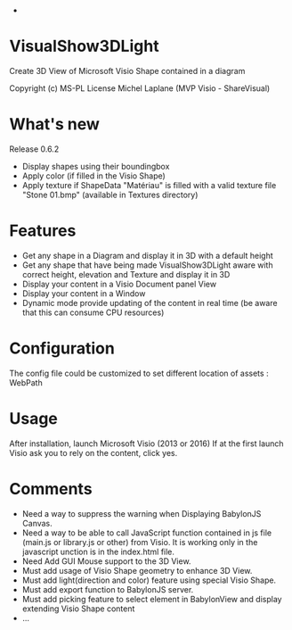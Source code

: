 -	
VisualShow3DLight
===================
Create 3D View of Microsoft Visio Shape contained in a diagram

Copyright (c) MS-PL License
Michel Laplane (MVP Visio - ShareVisual)

What's new
===========

Release 0.6.2
-	Display shapes using their boundingbox
-	Apply color (if filled in the Visio Shape)
-	Apply texture if ShapeData "Matériau" is filled with a valid texture file "Stone 01.bmp" (available in Textures directory)

Features
==========

-	Get any shape in a Diagram and display it in 3D with a default height
-	Get any shape that have being made VisualShow3DLight aware with correct height, elevation and Texture and
display it in 3D
-	Display your content in a Visio Document panel View
-	Display your content in a Window
-	Dynamic mode provide updating of the content in real time (be aware that this can consume CPU resources)

Configuration
==================

The config file could be customized to set different location of assets :
WebPath

<?xml version="1.0" encoding="utf-8"?>
<configuration> 
  <appSettings>
    <add key="WebPath" value="yourPath\Web" />
    <add key="StencilPath" value="yourPath\Stencils" />
    <add key="TemplatePath" value="yourPath\Template" />
  </appSettings>
</configuration>

Usage
==================

After installation, launch Microsoft Visio (2013 or 2016)
If at the first launch Visio ask you to rely on the content, click yes.

Comments
==================

-	Need a way to suppress the warning when Displaying BabylonJS Canvas.
-	Need a way to be able to call JavaScript function contained in js file (main.js or library.js or other) from Visio.
	It is working only in the javascript unction is in the index.html file.
-	Need Add GUI Mouse support to the 3D View.
-	Must add usage of Visio Shape geometry to enhance 3D View.
-	Must add light(direction and color) feature using special Visio Shape.
-	Must add export function to BabylonJS server.
-	Must add picking feature to select element in BabylonView and display extending Visio Shape content
-	...
